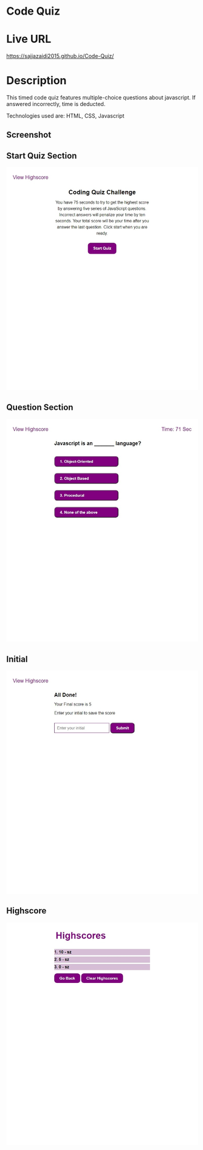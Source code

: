 # Code Quiz

# Live URL 

https://sajjazaidi2015.github.io/Code-Quiz/
  
# Description

This timed code quiz features multiple-choice questions about javascript. If answered incorrectly, time is deducted.

Technologies used are: HTML, CSS, Javascript


## Screenshot

## Start Quiz Section
![Start Quiz section](./Images/Start%20Quiz.jpeg)

## Question Section
![Question section](./Images/Quiz%20Page.jpeg)

## Initial
![Submit scores section](./Images/Initial%20Page.jpeg)

## Highscore
![High scores section](./Images/Highscore.jpeg)